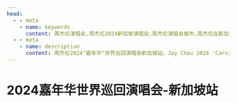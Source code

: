```yaml
---
head:
  - - meta
    - name: keywords
      content: 周杰伦演唱会,周杰伦2024新加坡演唱会,周杰伦演唱会城市,周杰伦在新加坡,嘉年华演唱会新加坡,2024新加坡演唱会,Jay Chou Concert Singapore
  - - meta
    - name: description
      content: 周杰伦2024"嘉年华"世界巡回演唱会新加坡站。Jay Chou 2024 'Carnival' World Tour in Singapore. 关注官方渠道获取最新演出时间、场地信息及票务详情。Follow official channels for latest updates on concert time, venue and ticket information.
---
```


# 2024嘉年华世界巡回演唱会-新加坡站

## 